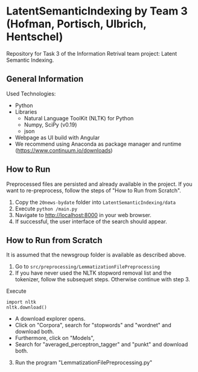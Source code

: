 # LatentSemanticIndexing by Team 3 (Hofman, Portisch, Ulbrich, Hentschel) 
Repository for Task 3 of the Information Retrival team project: Latent Semantic Indexing.

## General Information

Used Technologies:
- Python
- Libraries
    - Natural Language ToolKit (NLTK) for Python
    - Numpy, SciPy (v0.19)
    - json
- Webpage as UI build with Angular
- We recommend using Anaconda as package manager and runtime (https://www.continuum.io/downloads)

## How to Run
Preprocessed files are persisted and already available in the project.
If you want to re-preprocess, follow the steps of "How to Run from Scratch".

1. Copy the ``20news-bydate`` folder into ``LatentSemanticIndexing/data`` 
2. Execute ``python /main.py``
3. Navigate to [http://localhost:8000](http://localhost:8000 "Localhost - Port 8000") in your web browser.
4. If successful, the user interface of the search should appear.


## How to Run from Scratch
It is assumed that the newsgroup folder is available as described above.

1. Go to ``src/preprocessing/LemmatizationFilePreprocessing``
2. If you have never used the NLTK stopword removal list and the tokenizer, follow the subsequet steps. Otherwise continue with step 3.

 Execute 
 
    import nltk
    nltk.download()

- A download explorer opens.
- Click on "Corpora", search for "stopwords" and "wordnet" and download both.
- Furthermore, click on "Models",
- Search for "averaged_perceptron_tagger" and "punkt" and download both.
3. Run the program "LemmatizationFilePreprocessing.py"
